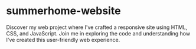 # summerhome-website
Discover my web project where I've crafted a responsive site using HTML, CSS, and JavaScript. Join me in exploring the code and understanding how I've created this user-friendly web experience.

